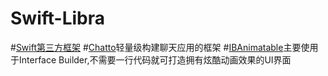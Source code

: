 # Swift-Libra

#[Swift第三方框架](https://www.jianshu.com/p/56c916bbfad1)
#[Chatto](https://github.com/badoo/Chatto.git)轻量级构建聊天应用的框架
#[IBAnimatable](https://github.com/IBAnimatable/IBAnimatable.git)主要使用于Interface Builder,不需要一行代码就可打造拥有炫酷动画效果的UI界面
